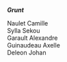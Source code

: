 ___**Grunt**___   
   
Naulet Camille   
Sylla Sekou   
Garault Alexandre   
Guinaudeau Axelle   
Deleon Johan

